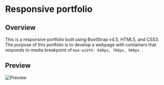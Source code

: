 # Responsive portfolio

## Overview

This is a responsive portfolio built using BootStrap v4.5, HTML5, and CSS3. The purpose of this portfolio is to develop a webpage with containers that responds to media breakpoint of `max-width: 640px, 768px, 980px `.

## Preview

![Preview](assets/img/preview.gif)

